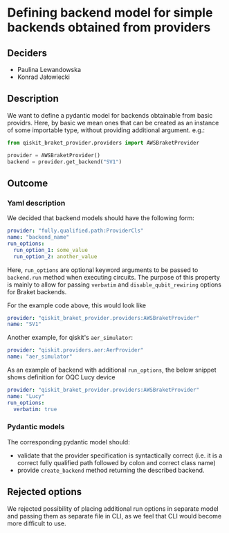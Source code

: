 # Defining backend model for simple backends obtained from providers

## Deciders

- Paulina Lewandowska
- Konrad Jałowiecki

## Description

We want to define a pydantic model for backends obtainable from basic providrs.
Here, by basic we mean ones that can be created as an instance of some
importable type, without providing additional argument. e.g.:

```python
from qiskit_braket_provider.providers import AWSBraketProvider

provider = AWSBraketProvider()
backend = provider.get_backend("SV1")
```

## Outcome

### Yaml description

We decided that backend models should have the following form:

```yaml
provider: "fully.qualified.path:ProviderCls"
name: "backend_name"
run_options:
  run_option_1: some_value
  run_option_2: another_value
```

Here, `run_options` are optional keyword arguments to be passed to
`backend.run` method when executing circuits. The purpose of this property is 
mainly to allow for passing `verbatim` and `disable_qubit_rewiring` options
for Braket backends.

For the example code above, this would look like

```yaml
provider: "qiskit_braket_provider.providers:AWSBraketProvider"
name: "SV1"
```

Another example, for qiskit's `aer_simulator`:

```yaml
provider: "qiskit.providers.aer:AerProvider"
name: "aer_simulator"
```

As an example of backend with additional `run_options`, the below snippet 
shows definition for OQC Lucy device

```yaml
provider: "qiskit_braket_provider.providers:AWSBraketProvider"
name: "Lucy"
run_options:
  verbatim: true
```

### Pydantic models

The corresponding pydantic model should:

- validate that the provider specification is syntactically correct (i.e. it 
  is a correct fully qualified path followed by colon and correct class name)
- provide `create_backend` method returning the described backend.


## Rejected options

We rejected possibility of placing additional run options in separate model 
and passing them as separate file in CLI, as we feel that CLI would become 
more difficult to use.
